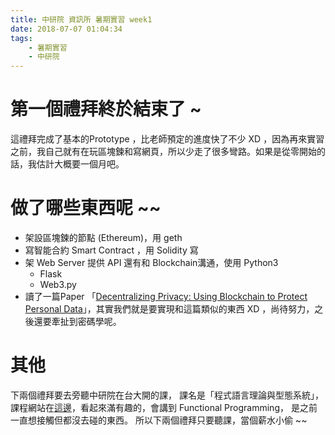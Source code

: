 ```yaml
---
title: 中研院 資訊所 暑期實習 week1
date: 2018-07-07 01:04:34
tags:
    - 暑期實習
    - 中研院
---
```

# 第一個禮拜終於結束了 ~ 
這禮拜完成了基本的Prototype ，比老師預定的進度快了不少 XD ，因為再來實習之前，我自己就有在玩區塊鍊和寫網頁，所以少走了很多彎路。如果是從零開始的話，我估計大概要一個月吧。
# 做了哪些東西呢 ~~
- 架設區塊鍊的節點 (Ethereum)，用 geth 
- 寫智能合約 Smart Contract ，用 Solidity 寫
- 架 Web Server 提供 API 還有和 Blockchain溝通，使用 Python3
    -  Flask
    -  Web3.py
- 讀了一篇Paper 「[Decentralizing Privacy: Using Blockchain to Protect Personal Data](https://ieeexplore.ieee.org/document/7163223/)」，其實我們就是要實現和這篇類似的東西 XD ，尚待努力，之後還要牽扯到密碼學呢。
# 其他
下兩個禮拜要去旁聽中研院在台大開的課， 課名是「程式語言理論與型態系統」，課程網站在[這邊](http://flolac.iis.sinica.edu.tw/flolac18/index.html)，看起來滿有趣的，會講到 Functional Programming， 是之前一直想接觸但都沒去碰的東西。
所以下兩個禮拜只要聽課，當個薪水小偷 ~~